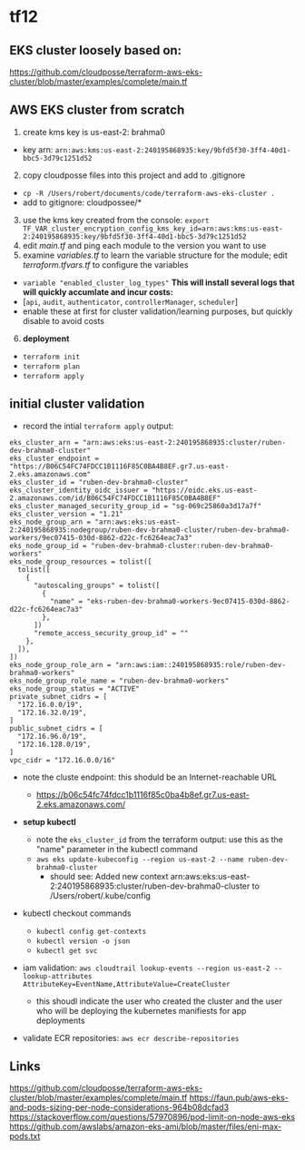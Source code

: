 # tf12
## EKS cluster loosely based on:
https://github.com/cloudposse/terraform-aws-eks-cluster/blob/master/examples/complete/main.tf

## AWS EKS cluster from scratch
1. create kms key is us-east-2: brahma0
  + key arn: `arn:aws:kms:us-east-2:240195868935:key/9bfd5f30-3ff4-40d1-bbc5-3d79c1251d52`
2. copy cloudposse files into this project and add to .gitignore
  + `cp -R /Users/robert/documents/code/terraform-aws-eks-cluster .`
  + add to gitignore:  cloudpossee/*
3. use the kms key created from the console: `export TF_VAR_cluster_encryption_config_kms_key_id=arn:aws:kms:us-east-2:240195868935:key/9bfd5f30-3ff4-40d1-bbc5-3d79c1251d52`
4. edit *main.tf* and ping each module to the version you want to use
5. examine *variables.tf*  to learn the variable structure for the module; edit  *terraform.tfvars.tf* to configure the variables
  + `variable "enabled_cluster_log_types"` **This will install several logs that will quickly accumlate and incur costs:**
  + [`api`, `audit`, `authenticator`, `controllerManager`, `scheduler`]
  + enable these at first for cluster validation/learning purposes, but quickly disable to avoid costs
6. **deployment**
  + `terraform init`
  + `terraform plan`
  + `terraform apply`

## initial cluster validation
- record the intial `terraform apply` output:

```
eks_cluster_arn = "arn:aws:eks:us-east-2:240195868935:cluster/ruben-dev-brahma0-cluster"
eks_cluster_endpoint = "https://B06C54FC74FDCC1B1116F85C0BA4B8EF.gr7.us-east-2.eks.amazonaws.com"
eks_cluster_id = "ruben-dev-brahma0-cluster"
eks_cluster_identity_oidc_issuer = "https://oidc.eks.us-east-2.amazonaws.com/id/B06C54FC74FDCC1B1116F85C0BA4B8EF"
eks_cluster_managed_security_group_id = "sg-069c25860a3d17a7f"
eks_cluster_version = "1.21"
eks_node_group_arn = "arn:aws:eks:us-east-2:240195868935:nodegroup/ruben-dev-brahma0-cluster/ruben-dev-brahma0-workers/9ec07415-030d-8862-d22c-fc6264eac7a3"
eks_node_group_id = "ruben-dev-brahma0-cluster:ruben-dev-brahma0-workers"
eks_node_group_resources = tolist([
  tolist([
    {
      "autoscaling_groups" = tolist([
        {
          "name" = "eks-ruben-dev-brahma0-workers-9ec07415-030d-8862-d22c-fc6264eac7a3"
        },
      ])
      "remote_access_security_group_id" = ""
    },
  ]),
])
eks_node_group_role_arn = "arn:aws:iam::240195868935:role/ruben-dev-brahma0-workers"
eks_node_group_role_name = "ruben-dev-brahma0-workers"
eks_node_group_status = "ACTIVE"
private_subnet_cidrs = [
  "172.16.0.0/19",
  "172.16.32.0/19",
]
public_subnet_cidrs = [
  "172.16.96.0/19",
  "172.16.128.0/19",
]
vpc_cidr = "172.16.0.0/16"
```
- note the cluste endpoint: this shoduld be an Internet-reachable URL
  + https://b06c54fc74fdcc1b1116f85c0ba4b8ef.gr7.us-east-2.eks.amazonaws.com/

- **setup kubectl**
  + note the `eks_cluster_id` from the terraform output: use this as the "name" parameter in the kubectl command
  + `aws eks update-kubeconfig --region us-east-2 --name ruben-dev-brahma0-cluster`
    - should see: Added new context arn:aws:eks:us-east-2:240195868935:cluster/ruben-dev-brahma0-cluster to /Users/robert/.kube/config

- kubectl checkout commands
  + `kubectl config get-contexts`
  + `kubectl version -o json`
  + `kubectl get svc`
- iam validation: `aws cloudtrail lookup-events --region us-east-2 --lookup-attributes AttributeKey=EventName,AttributeValue=CreateCluster`
  + this shoudl indicate the user who created the cluster and the user who will be deploying the kubernetes manifiests for app deployments 
- validate ECR repositories:  `aws ecr describe-repositories`
## Links
https://github.com/cloudposse/terraform-aws-eks-cluster/blob/master/examples/complete/main.tf
https://faun.pub/aws-eks-and-pods-sizing-per-node-considerations-964b08dcfad3
https://stackoverflow.com/questions/57970896/pod-limit-on-node-aws-eks
https://github.com/awslabs/amazon-eks-ami/blob/master/files/eni-max-pods.txt